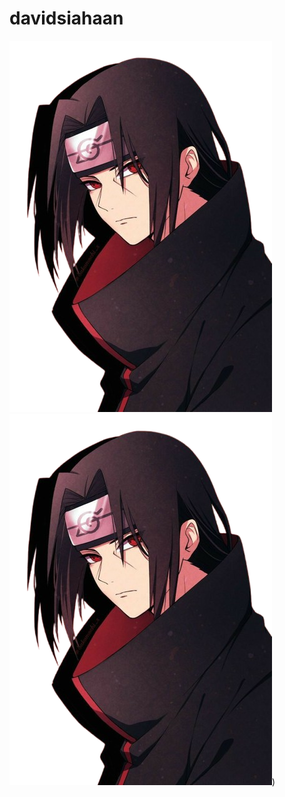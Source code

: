 # davidsiahaan

![Alt text](https://github.com/DavidSiahaan03/davidsiahaan/blob/main/itachi-forger-pointing.png?raw=true)
![itachi-forger-pointing](https://github.com/DavidSiahaan03/davidsiahaan/blob/main/itachi-forger-pointing.png?raw=true))
